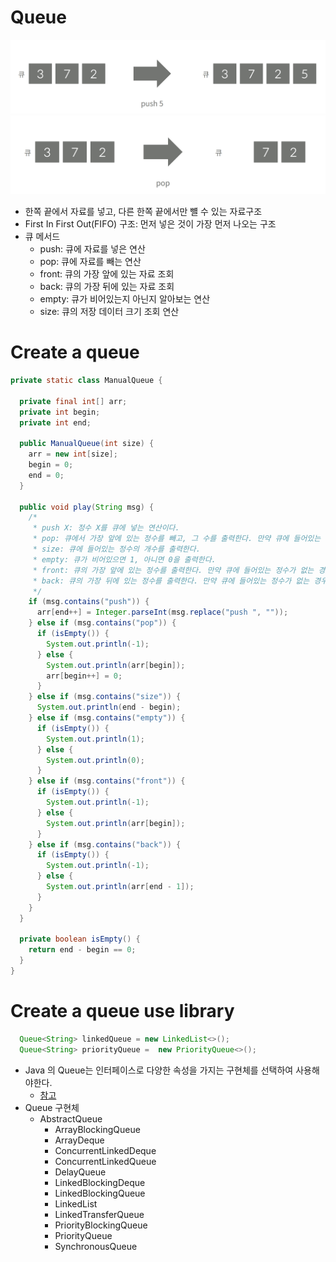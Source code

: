 # Queue

![](assets/README-a45b1fe9.png)
![](assets/README-da0026b1.png)

* 한쪽 끝에서 자료를 넣고, 다른 한쪽 끝에서만 뺼 수 있는 자료구조
* First In First Out(FIFO) 구조: 먼저 넣은 것이 가장 먼저 나오는 구조
* 큐 메서드
  - push: 큐에 자료를 넣은 연산
  - pop: 큐에 자료를 빼는 연산
  - front: 큐의 가장 앞에 있는 자료 조회
  - back: 큐의 가장 뒤에 있는 자료 조회
  - empty: 큐가 비어있는지 아닌지 알아보는 연산
  - size: 큐의 저장 데이터 크기 조회 연산


# Create a queue
```java
private static class ManualQueue {

  private final int[] arr;
  private int begin;
  private int end;

  public ManualQueue(int size) {
    arr = new int[size];
    begin = 0;
    end = 0;
  }

  public void play(String msg) {
    /*
     * push X: 정수 X를 큐에 넣는 연산이다.
     * pop: 큐에서 가장 앞에 있는 정수를 빼고, 그 수를 출력한다. 만약 큐에 들어있는 정수가 없는 경우에는 -1을 출력한다.
     * size: 큐에 들어있는 정수의 개수를 출력한다.
     * empty: 큐가 비어있으면 1, 아니면 0을 출력한다.
     * front: 큐의 가장 앞에 있는 정수를 출력한다. 만약 큐에 들어있는 정수가 없는 경우에는 -1을 출력한다.
     * back: 큐의 가장 뒤에 있는 정수를 출력한다. 만약 큐에 들어있는 정수가 없는 경우에는 -1을 출력한다.
     */
    if (msg.contains("push")) {
      arr[end++] = Integer.parseInt(msg.replace("push ", ""));
    } else if (msg.contains("pop")) {
      if (isEmpty()) {
        System.out.println(-1);
      } else {
        System.out.println(arr[begin]);
        arr[begin++] = 0;
      }
    } else if (msg.contains("size")) {
      System.out.println(end - begin);
    } else if (msg.contains("empty")) {
      if (isEmpty()) {
        System.out.println(1);
      } else {
        System.out.println(0);
      }
    } else if (msg.contains("front")) {
      if (isEmpty()) {
        System.out.println(-1);
      } else {
        System.out.println(arr[begin]);
      }
    } else if (msg.contains("back")) {
      if (isEmpty()) {
        System.out.println(-1);
      } else {
        System.out.println(arr[end - 1]);
      }
    }
  }

  private boolean isEmpty() {
    return end - begin == 0;
  }
}
```


# Create a queue use library
```java
  Queue<String> linkedQueue = new LinkedList<>();
  Queue<String> priorityQueue =  new PriorityQueue<>();
```

* Java 의 Queue는 인터페이스로 다양한 속성을 가지는 구현체를 선택하여 사용해야한다.
  - [참고](https://docs.oracle.com/javase/7/docs/api/java/util/Queue.html)
* Queue 구현체
  - AbstractQueue
	- ArrayBlockingQueue
	- ArrayDeque
	- ConcurrentLinkedDeque
	- ConcurrentLinkedQueue
	- DelayQueue
	- LinkedBlockingDeque
	- LinkedBlockingQueue
	- LinkedList
	- LinkedTransferQueue
	- PriorityBlockingQueue
	- PriorityQueue
	- SynchronousQueue
